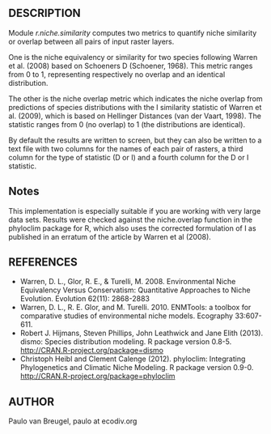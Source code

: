 ## DESCRIPTION

Module *r.niche.similarity* computes two metrics
to quantify niche similarity or overlap
between all pairs of input raster layers.

One is the niche equivalency or similarity for two species following
Warren et al. (2008) based on Schoeners D (Schoener, 1968). This metric
ranges from 0 to 1, representing respectively no overlap and an
identical distribution.

The other is the niche overlap metric which indicates the niche overlap
from predictions of species distributions with the I similarity
statistic of Warren et al. (2009), which is based on Hellinger Distances
(van der Vaart, 1998). The statistic ranges from 0 (no overlap) to 1
(the distributions are identical).

By default the results are written to screen, but they can also be
written to a text file with two columns for the names of each pair of
rasters, a third column for the type of statistic (D or I) and a fourth
column for the D or I statistic.

## Notes

This implementation is especially suitable if you are working with very
large data sets. Results were checked against the niche.overlap function
in the phyloclim package for R, which also uses the corrected
formulation of I as published in an erratum of the article by Warren et
al (2008).

## REFERENCES

- Warren, D. L., Glor, R. E., & Turelli, M. 2008. Environmental Niche
    Equivalency Versus Conservatism: Quantitative Approaches to Niche
    Evolution. Evolution 62(11): 2868-2883
- Warren, D. L., R. E. Glor, and M. Turelli. 2010. ENMTools: a toolbox
    for comparative studies of environmental niche models. Ecography
    33:607-611.
- Robert J. Hijmans, Steven Phillips, John Leathwick and Jane Elith
    (2013). dismo: Species distribution modeling. R package version
    0.8-5. <http://CRAN.R-project.org/package=dismo>
- Christoph Heibl and Clement Calenge (2012). phyloclim: Integrating
    Phylogenetics and Climatic Niche Modeling. R package version 0.9-0.
    <http://CRAN.R-project.org/package=phyloclim>

## AUTHOR

Paulo van Breugel, paulo at ecodiv.org
